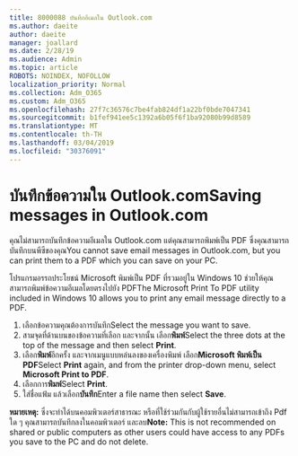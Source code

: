 ```yaml
---
title: 8000088 บันทึกอีเมลใน Outlook.com
ms.author: daeite
author: daeite
manager: joallard
ms.date: 2/28/19
ms.audience: Admin
ms.topic: article
ROBOTS: NOINDEX, NOFOLLOW
localization_priority: Normal
ms.collection: Adm_O365
ms.custom: Adm_O365
ms.openlocfilehash: 27f7c36576c7be4fab824df1a22bf0bde7047341
ms.sourcegitcommit: b1fef941ee5c1392a6b05f6f1ba92080b99d8589
ms.translationtype: MT
ms.contentlocale: th-TH
ms.lasthandoff: 03/04/2019
ms.locfileid: "30376091"
---
```

# <a name="saving-messages-in-outlookcom"></a><span data-ttu-id="5d541-102">บันทึกข้อความใน Outlook.com</span><span class="sxs-lookup"><span data-stu-id="5d541-102">Saving messages in Outlook.com</span></span>

<span data-ttu-id="5d541-103">คุณไม่สามารถบันทึกข้อความอีเมลใน Outlook.com แต่คุณสามารถพิมพ์เป็น PDF ซึ่งคุณสามารถบันทึกบนพีซีของคุณ</span><span class="sxs-lookup"><span data-stu-id="5d541-103">You cannot save email messages in Outlook.com, but you can print them to a PDF which you can save on your PC.</span></span>

<span data-ttu-id="5d541-104">โปรแกรมอรรถประโยชน์ Microsoft พิมพ์เป็น PDF ที่รวมอยู่ใน Windows 10 ช่วยให้คุณสามารถพิมพ์ข้อความอีเมลโดยตรงไปยัง PDF</span><span class="sxs-lookup"><span data-stu-id="5d541-104">The Microsoft Print To PDF utility included in Windows 10 allows you to print any email message directly to a PDF.</span></span>

1. <span data-ttu-id="5d541-105">เลือกข้อความคุณต้องการบันทึก</span><span class="sxs-lookup"><span data-stu-id="5d541-105">Select the message you want to save.</span></span>
2. <span data-ttu-id="5d541-106">สามจุดที่ด้านบนของข้อความที่เลือก และจากนั้น เลือก**พิมพ์**</span><span class="sxs-lookup"><span data-stu-id="5d541-106">Select the three dots at the top of the message and then select **Print**.</span></span>
3. <span data-ttu-id="5d541-107">เลือก**พิมพ์**อีกครั้ง และจากเมนูแบบหล่นลงของเครื่องพิมพ์ เลือก**Microsoft พิมพ์เป็น PDF**</span><span class="sxs-lookup"><span data-stu-id="5d541-107">Select **Print** again, and from the printer drop-down menu, select **Microsoft Print to PDF**.</span></span>
4. <span data-ttu-id="5d541-108">เลือกการ**พิมพ์**</span><span class="sxs-lookup"><span data-stu-id="5d541-108">Select **Print**.</span></span>
5. <span data-ttu-id="5d541-109">ใส่ชื่อแฟ้ม แล้วเลือก**บันทึก**</span><span class="sxs-lookup"><span data-stu-id="5d541-109">Enter a file name then select **Save**.</span></span>

<span data-ttu-id="5d541-110">**หมายเหตุ:** ซึ่งจะทำได้บนคอมพิวเตอร์สาธารณะ หรือที่ใช้ร่วมกันกับผู้ใช้รายอื่นไม่สามารถเข้าถึง Pdf ใด ๆ คุณสามารถบันทึกลงในคอมพิวเตอร์ และลบ</span><span class="sxs-lookup"><span data-stu-id="5d541-110">**Note:** This is not recommended on shared or public computers as other users could have access to any PDFs you save to the PC and do not delete.</span></span>